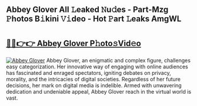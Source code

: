 ## Abbey Glover All 𝙻eaked 𝙽u𝚍es - Part-Mzg 𝙿hotos B𝚒kini 𝚅𝚒deo - Hot 𝙿art 𝙻eaks AmgWL

# <h2><a href="http://ld3xsyp.urlbe.top/?page=Abbey+Glover">🔗🔗👉👉 Abbey Glover P𝚑oto𝚜Vid𝚎o</a></h2>

[![Abbey Glover](https://i.imgur.com/eBuTRDB.gif)](http://ld3xsyp.urlbe.top/?page=Abbey+Glover)
Abbey Glover, an enigmatic and complex figure, challenges easy categorization. Her innovative way of engaging with online audiences has fascinated and enraged spectators, igniting debates on privacy, morality, and the intricacies of digital societies. Regardless of her future decisions, her mark on digital media is indelible. Armed with unwavering dedication and undeniable appeal, Abbey Glover reach in the virtual world is vast.
